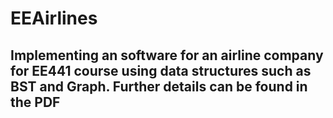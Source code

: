 # EEAirlines

Implementing an software for an airline company for EE441 course using data structures such as BST and Graph. Further details can be found in the PDF
-----------------------------------------------------------------------------------------------------------------------------------------------------
